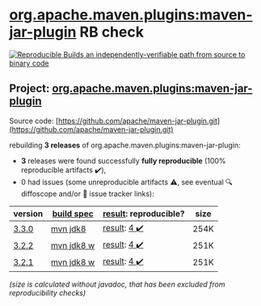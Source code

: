 [org.apache.maven.plugins:maven-jar-plugin](https://central.sonatype.com/artifact/org.apache.maven.plugins/maven-jar-plugin/versions) RB check
=======

[![Reproducible Builds](https://reproducible-builds.org/images/logos/rb.svg) an independently-verifiable path from source to binary code](https://reproducible-builds.org/)

## Project: [org.apache.maven.plugins:maven-jar-plugin](https://central.sonatype.com/artifact/org.apache.maven.plugins/maven-jar-plugin/versions)

Source code: [https://github.com/apache/maven-jar-plugin.git](https://github.com/apache/maven-jar-plugin.git)

rebuilding **3 releases** of org.apache.maven.plugins:maven-jar-plugin:
- **3** releases were found successfully **fully reproducible** (100% reproducible artifacts :heavy_check_mark:),
- 0 had issues (some unreproducible artifacts :warning:, see eventual :mag: diffoscope and/or :memo: issue tracker links):

| version | [build spec](/BUILDSPEC.md) | [result](https://reproducible-builds.org/docs/jvm/): reproducible? | size |
| -- | --------- | ------ | -- |
| [3.3.0](https://central.sonatype.com/artifact/org.apache.maven.plugins/maven-jar-plugin/3.3.0/pom) | [mvn jdk8](maven-jar-plugin-3.3.0.buildspec) | [result](maven-jar-plugin-3.3.0.buildinfo): [4 :heavy_check_mark: ](maven-jar-plugin-3.3.0.buildcompare) | 254K |
| [3.2.2](https://central.sonatype.com/artifact/org.apache.maven.plugins/maven-jar-plugin/3.2.2/pom) | [mvn jdk8 w](maven-jar-plugin-3.2.2.buildspec) | [result](maven-jar-plugin-3.2.2.buildinfo): [4 :heavy_check_mark: ](maven-jar-plugin-3.2.2.buildcompare) | 251K |
| [3.2.1](https://central.sonatype.com/artifact/org.apache.maven.plugins/maven-jar-plugin/3.2.1/pom) | [mvn jdk8 w](maven-jar-plugin-3.2.1.buildspec) | [result](maven-jar-plugin-3.2.1.buildinfo): [4 :heavy_check_mark: ](maven-jar-plugin-3.2.1.buildcompare) | 251K |

<i>(size is calculated without javadoc, that has been excluded from reproducibility checks)</i>
